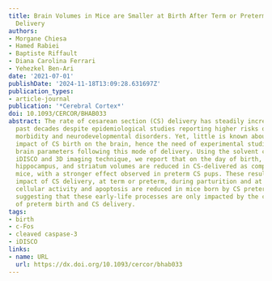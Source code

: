```yaml
---
title: Brain Volumes in Mice are Smaller at Birth After Term or Preterm Cesarean Section
  Delivery
authors:
- Morgane Chiesa
- Hamed Rabiei
- Baptiste Riffault
- Diana Carolina Ferrari
- Yehezkel Ben-Ari
date: '2021-07-01'
publishDate: '2024-11-18T13:09:28.631697Z'
publication_types:
- article-journal
publication: '*Cerebral Cortex*'
doi: 10.1093/CERCOR/BHAB033
abstract: The rate of cesarean section (CS) delivery has steadily increased over the
  past decades despite epidemiological studies reporting higher risks of neonatal
  morbidity and neurodevelopmental disorders. Yet, little is known about the immediate
  impact of CS birth on the brain, hence the need of experimental studies to evaluate
  brain parameters following this mode of delivery. Using the solvent clearing method
  iDISCO and 3D imaging technique, we report that on the day of birth, whole-brain,
  hippocampus, and striatum volumes are reduced in CS-delivered as compared to vaginally-born
  mice, with a stronger effect observed in preterm CS pups. These results stress the
  impact of CS delivery, at term or preterm, during parturition and at birth. In contrast,
  cellular activity and apoptosis are reduced in mice born by CS preterm but not term,
  suggesting that these early-life processes are only impacted by the combination
  of preterm birth and CS delivery.
tags:
- birth
- c-Fos
- cleaved caspase-3
- iDISCO
links:
- name: URL
  url: https://dx.doi.org/10.1093/cercor/bhab033
---
```

